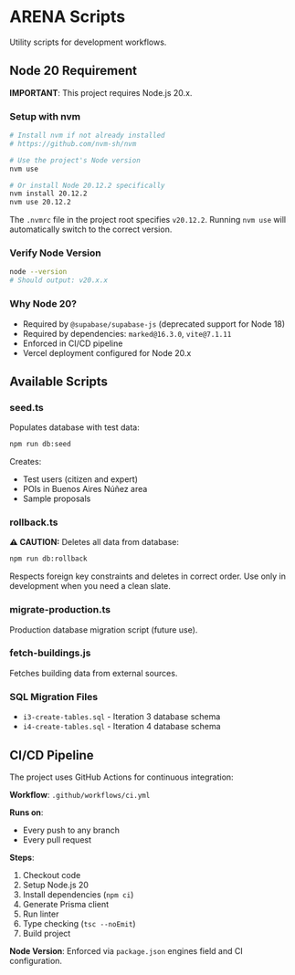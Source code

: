 # ARENA Scripts

Utility scripts for development workflows.

## Node 20 Requirement

**IMPORTANT**: This project requires Node.js 20.x.

### Setup with nvm

```bash
# Install nvm if not already installed
# https://github.com/nvm-sh/nvm

# Use the project's Node version
nvm use

# Or install Node 20.12.2 specifically
nvm install 20.12.2
nvm use 20.12.2
```

The `.nvmrc` file in the project root specifies `v20.12.2`. Running `nvm use` will automatically switch to the correct version.

### Verify Node Version

```bash
node --version
# Should output: v20.x.x
```

### Why Node 20?

- Required by `@supabase/supabase-js` (deprecated support for Node 18)
- Required by dependencies: `marked@16.3.0`, `vite@7.1.11`
- Enforced in CI/CD pipeline
- Vercel deployment configured for Node 20.x

## Available Scripts

### seed.ts

Populates database with test data:

```bash
npm run db:seed
```

Creates:
- Test users (citizen and expert)
- POIs in Buenos Aires Núñez area
- Sample proposals

### rollback.ts

**⚠️ CAUTION:** Deletes all data from database:

```bash
npm run db:rollback
```

Respects foreign key constraints and deletes in correct order.
Use only in development when you need a clean slate.

### migrate-production.ts

Production database migration script (future use).

### fetch-buildings.js

Fetches building data from external sources.

### SQL Migration Files

- `i3-create-tables.sql` - Iteration 3 database schema
- `i4-create-tables.sql` - Iteration 4 database schema

## CI/CD Pipeline

The project uses GitHub Actions for continuous integration:

**Workflow**: `.github/workflows/ci.yml`

**Runs on**:
- Every push to any branch
- Every pull request

**Steps**:
1. Checkout code
2. Setup Node.js 20
3. Install dependencies (`npm ci`)
4. Generate Prisma client
5. Run linter
6. Type checking (`tsc --noEmit`)
7. Build project

**Node Version**: Enforced via `package.json` engines field and CI configuration.
